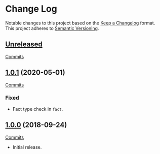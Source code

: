 # Change Log

Notable changes to this project based on the [Keep a Changelog](https://keepachangelog.com) format.
This project adheres to [Semantic Versioning](https://semver.org).


## [Unreleased](https://github.com/thebigmunch/fact-sphere/tree/master)

[Commits](https://github.com/thebigmunch/fact-sphere/compare/1.0.1...master)


## [1.0.1](https://github.com/thebigmunch/fact-sphere/releases/tag/1.0.1) (2020-05-01)

[Commits](https://github.com/thebigmunch/fact-sphere/compare/1.0.0...1.0.1)

### Fixed

* Fact type check in ``fact``.


## [1.0.0](https://github.com/thebigmunch/fact-sphere/releases/tag/1.0.0) (2018-09-24)

[Commits](https://github.com/thebigmunch/fact-sphere/commit/a98990ccb3339a4b2f4c32ccfd3b91db6eacb7ee)

* Initial release.
